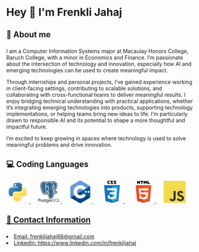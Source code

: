 <h1 align="left">Hey 👋 I'm Frenkli Jahaj</h1>

###

<h2 align="left">🚀 About me</h2>

###

<p align="left">I am a Computer Information Systems major at Macaulay Honors College, Baruch College, with a minor in Economics and Finance. I’m passionate about the intersection of technology and innovation, especially how AI and emerging technologies can be used to create meaningful impact.

Through internships and personal projects, I’ve gained experience working in client-facing settings, contributing to scalable solutions, and collaborating with cross-functional teams to deliver meaningful results. I enjoy bridging technical understanding with practical applications, whether it’s integrating emerging technologies into products, supporting technology implementations, or helping teams bring new ideas to life. I’m particularly drawn to responsible AI and its potential to shape a more thoughtful and impactful future.

I’m excited to keep growing in spaces where technology is used to solve meaningful problems and drive innovation.</p>

###

<h2 align="left">💻 Coding Languages</h2>

###

<p align="left">
  <a href="https://www.python.org" target="_blank" rel="noreferrer">
    <img src="https://raw.githubusercontent.com/devicons/devicon/master/icons/python/python-original.svg" alt="python" width="60" height="60"/>
  </a>
  </a>&nbsp;&nbsp;&nbsp;&nbsp;
  <a href="https://www.postgresql.org" target="_blank" rel="noreferrer">
    <img src="https://raw.githubusercontent.com/devicons/devicon/master/icons/postgresql/postgresql-original-wordmark.svg" alt="postgresql" width="60" height="60"/>
    </a>&nbsp;&nbsp;&nbsp;&nbsp;
  <a href="https://www.w3schools.com/cpp/" target="_blank" rel="noreferrer">
    <img src="https://raw.githubusercontent.com/devicons/devicon/master/icons/cplusplus/cplusplus-original.svg" alt="cplusplus" width="60" height="60"/>
  </a>&nbsp;&nbsp;&nbsp;&nbsp;
  <a href="https://www.w3schools.com/css/" target="_blank" rel="noreferrer">
    <img src="https://raw.githubusercontent.com/devicons/devicon/master/icons/css3/css3-original-wordmark.svg" alt="css3" width="60" height="60"/>
  </a>&nbsp;&nbsp;&nbsp;&nbsp;
  <a href="https://www.w3.org/html/" target="_blank" rel="noreferrer">
    <img src="https://raw.githubusercontent.com/devicons/devicon/master/icons/html5/html5-original-wordmark.svg" alt="html5" width="60" height="60"/>
  </a>&nbsp;&nbsp;&nbsp;&nbsp;
  <a href="https://developer.mozilla.org/en-US/docs/Web/JavaScript" target="_blank" rel="noreferrer">
    <img src="https://raw.githubusercontent.com/devicons/devicon/master/icons/javascript/javascript-original.svg" alt="javascript" width="60" height="60"/>
</p>





###

<h2 align="left">📧 Contact Information</h2>

###

<li>Email: frenklijahaj66@gmail.com</li>
<li>LinkedIn: https://www.linkedin.com/in/frenklijahaj</li>

###
